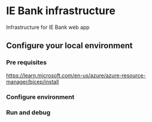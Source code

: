 # IE Bank infrastructure

Infrastructure for IE Bank web app

## Configure your local environment

### Pre requisites

https://learn.microsoft.com/en-us/azure/azure-resource-manager/bicep/install

### Configure environment



### Run and debug
